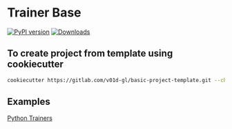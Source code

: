 # Trainer Base

[![PyPI version](https://badge.fury.io/py/TrainerBase.svg)](https://badge.fury.io/py/TrainerBase)
[![Downloads](https://static.pepy.tech/badge/trainerbase)](https://pepy.tech/project/trainerbase)

## To create project from template using cookiecutter

```bash
cookiecutter https://gitlab.com/v01d-gl/basic-project-template.git --checkout trainerbase
```

## Examples

[Python Trainers](https://gitlab.com/python-trainers)

